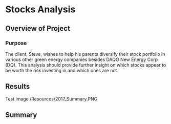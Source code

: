 # Stocks Analysis

## Overview of Project

### Purpose
The client, Steve, wishes to help his parents diversify their stock portfolio in various other green energy companies besides DAQO New Energy Corp (DQ). This analysis should provide further insight on which stocks appear to be worth the risk investing in and which ones are not.

## Results

Test image
/Resources/2017_Summary.PNG

## Summary